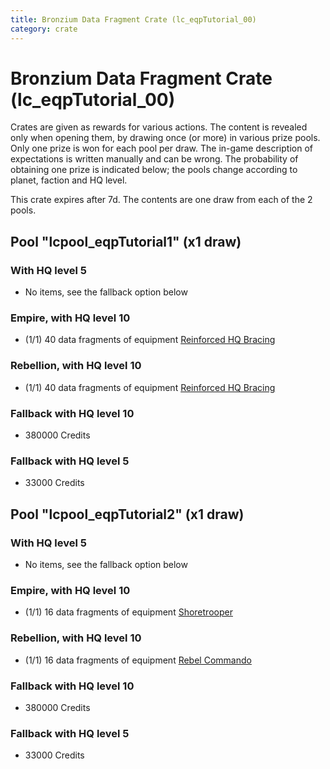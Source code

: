 ```yaml
---
title: Bronzium Data Fragment Crate (lc_eqpTutorial_00)
category: crate
---
```


# Bronzium Data Fragment Crate (lc_eqpTutorial_00)

Crates are given as rewards for various actions. The content is revealed only when opening them, by drawing once (or more) in various prize pools. Only one prize is won for each pool per draw. The in-game description of expectations is written manually and can be wrong. The probability of obtaining one prize is indicated below; the pools change according to planet, faction and HQ level.

This crate expires after 7d. The contents are one draw from each of the 2 pools.

## Pool "lcpool_eqpTutorial1" (x1 draw)

### With HQ level 5

  * No items, see the fallback option below

### Empire, with HQ level 10

  * (1/1) 40 data fragments of equipment [Reinforced HQ Bracing](eqpEmpireHQHealth)

### Rebellion, with HQ level 10

  * (1/1) 40 data fragments of equipment [Reinforced HQ Bracing](eqpRebelHQHealth)

### Fallback with HQ level 10

  * 380000 Credits

### Fallback with HQ level 5

  * 33000 Credits

## Pool "lcpool_eqpTutorial2" (x1 draw)

### With HQ level 5

  * No items, see the fallback option below

### Empire, with HQ level 10

  * (1/1) 16 data fragments of equipment [Shoretrooper](eqpEmpirePentagonTrooper)

### Rebellion, with HQ level 10

  * (1/1) 16 data fragments of equipment [Rebel Commando](eqpRebelPentagonSoldier)

### Fallback with HQ level 10

  * 380000 Credits

### Fallback with HQ level 5

  * 33000 Credits